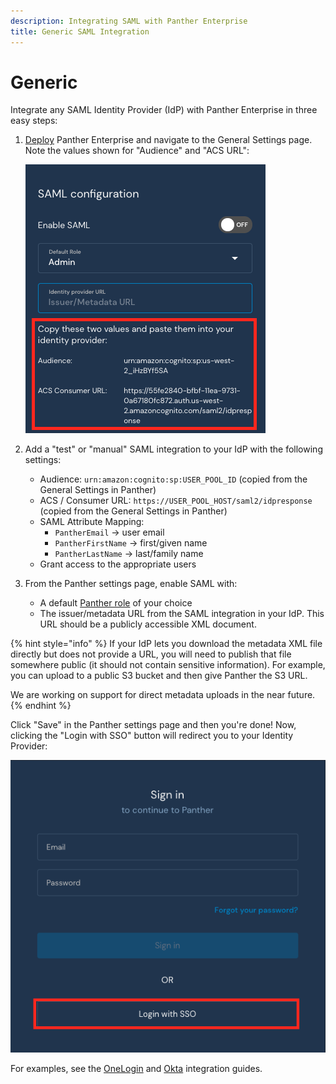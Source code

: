 ```yaml
---
description: Integrating SAML with Panther Enterprise
title: Generic SAML Integration
---
```


# Generic

Integrate any SAML Identity Provider \(IdP\) with Panther Enterprise in three easy steps:

1. [Deploy](../../quick-start.md) Panther Enterprise and navigate to the General Settings page. Note the values shown for "Audience" and "ACS URL":

   ![](../../.gitbook/assets/panther-saml-parameters%20%285%29%20%281%29%20%286%29.png)

2. Add a "test" or "manual" SAML integration to your IdP with the following settings:
   * Audience: `urn:amazon:cognito:sp:USER_POOL_ID` \(copied from the General Settings in Panther\)
   * ACS / Consumer URL: `https://USER_POOL_HOST/saml2/idpresponse` \(copied from the General Settings in Panther\)
   * SAML Attribute Mapping:
     * `PantherEmail` -&gt; user email
     * `PantherFirstName` -&gt; first/given name
     * `PantherLastName` -&gt; last/family name
   * Grant access to the appropriate users
3. From the Panther settings page, enable SAML with:
   * A default [Panther role](../rbac.md) of your choice
   * The issuer/metadata URL from the SAML integration in your IdP. This URL should be a publicly accessible XML document.

{% hint style="info" %}
If your IdP lets you download the metadata XML file directly but does not provide a URL, you will need to publish that file somewhere public \(it should not contain sensitive information\). For example, you can upload to a public S3 bucket and then give Panther the S3 URL.

We are working on support for direct metadata uploads in the near future.
{% endhint %}

Click "Save" in the Panther settings page and then you're done! Now, clicking the "Login with SSO" button will redirect you to your Identity Provider:

![](../../.gitbook/assets/panther-login-sso%20%286%29%20%281%29.png)

For examples, see the [OneLogin](onelogin.md) and [Okta](okta.md) integration guides.

